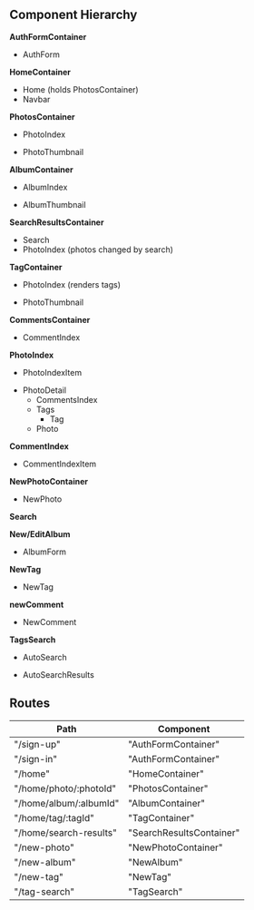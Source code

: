## Component Hierarchy

**AuthFormContainer**
 - AuthForm

**HomeContainer**
 - Home (holds PhotosContainer)
 - Navbar

**PhotosContainer**
 - PhotoIndex
  * PhotoThumbnail

**AlbumContainer**
 - AlbumIndex
  + AlbumThumbnail

**SearchResultsContainer**
 - Search
 - PhotoIndex (photos changed by search)

**TagContainer**
 -  PhotoIndex (renders tags)
  + PhotoThumbnail

**CommentsContainer**
 - CommentIndex

**PhotoIndex**
 - PhotoIndexItem
  + PhotoDetail
    + CommentsIndex
    - Tags
      - Tag
    * Photo

**CommentIndex**
 - CommentIndexItem

**NewPhotoContainer**
 - NewPhoto

**Search**

**New/EditAlbum**
 - AlbumForm

**NewTag**
 - NewTag

**newComment**
 - NewComment

**TagsSearch**
 + AutoSearch
 * AutoSearchResults

## Routes

|Path   | Component   |
|-------|-------------|
| "/sign-up" | "AuthFormContainer" |
| "/sign-in" | "AuthFormContainer" |
| "/home" | "HomeContainer" |
| "/home/photo/:photoId" | "PhotosContainer" |
| "/home/album/:albumId" | "AlbumContainer" |
| "/home/tag/:tagId" | "TagContainer" |
| "/home/search-results" | "SearchResultsContainer"
| "/new-photo" | "NewPhotoContainer" |
| "/new-album" | "NewAlbum" |
| "/new-tag" | "NewTag" |
| "/tag-search" | "TagSearch" |
